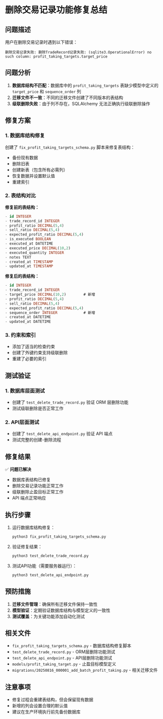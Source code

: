 # 删除交易记录功能修复总结

## 问题描述

用户在删除交易记录时遇到以下错误：
```
删除交易记录失败: 删除TradeRecord记录失败: (sqlite3.OperationalError) no such column: profit_taking_targets.target_price
```

## 问题分析

1. **数据库结构不匹配**：数据库中的 `profit_taking_targets` 表缺少模型中定义的 `target_price` 和 `sequence_order` 列
2. **迁移文件不一致**：不同的迁移文件创建了不同版本的表结构
3. **级联删除失败**：由于列不存在，SQLAlchemy 无法正确执行级联删除操作

## 修复方案

### 1. 数据库结构修复

创建了 `fix_profit_taking_targets_schema.py` 脚本来修复表结构：

- 备份现有数据
- 删除旧表
- 创建新表（包含所有必需列）
- 恢复数据并设置默认值
- 重建索引

### 2. 表结构对比

**修复前的表结构：**
```sql
- id INTEGER
- trade_record_id INTEGER
- profit_ratio DECIMAL(5,4)
- sell_ratio DECIMAL(5,4)
- expected_profit_ratio DECIMAL(5,4)
- is_executed BOOLEAN
- executed_at DATETIME
- executed_price DECIMAL(10,2)
- executed_quantity INTEGER
- notes TEXT
- created_at TIMESTAMP
- updated_at TIMESTAMP
```

**修复后的表结构：**
```sql
- id INTEGER
- trade_record_id INTEGER
- target_price DECIMAL(10,2)        # 新增
- profit_ratio DECIMAL(5,4)
- sell_ratio DECIMAL(5,4)
- expected_profit_ratio DECIMAL(5,4)
- sequence_order INTEGER            # 新增
- created_at DATETIME
- updated_at DATETIME
```

### 3. 约束和索引

- 添加了适当的检查约束
- 创建了外键约束支持级联删除
- 重建了必要的索引

## 测试验证

### 1. 数据库层面测试
- 创建了 `test_delete_trade_record.py` 验证 ORM 层删除功能
- 测试级联删除是否正常工作

### 2. API层面测试
- 创建了 `test_delete_api_endpoint.py` 验证 API 端点
- 测试完整的创建-删除流程

## 修复结果

✅ **问题已解决**
- 数据库表结构已修复
- 删除交易记录功能正常工作
- 级联删除止盈目标正常工作
- API 端点正常响应

## 执行步骤

1. 运行数据库结构修复：
   ```bash
   python3 fix_profit_taking_targets_schema.py
   ```

2. 验证修复结果：
   ```bash
   python3 test_delete_trade_record.py
   ```

3. 测试API功能（需要服务器运行）：
   ```bash
   python3 test_delete_api_endpoint.py
   ```

## 预防措施

1. **迁移文件管理**：确保所有迁移文件保持一致性
2. **模型验证**：定期验证数据库结构与模型定义的一致性
3. **测试覆盖**：为关键功能添加自动化测试

## 相关文件

- `fix_profit_taking_targets_schema.py` - 数据库结构修复脚本
- `test_delete_trade_record.py` - ORM层删除功能测试
- `test_delete_api_endpoint.py` - API层删除功能测试
- `models/profit_taking_target.py` - 止盈目标模型定义
- `migrations/20250816_000001_add_batch_profit_taking.py` - 相关迁移文件

## 注意事项

- 修复过程会重建表结构，但会保留现有数据
- 新增的列会设置合理的默认值
- 建议在生产环境执行前先备份数据库